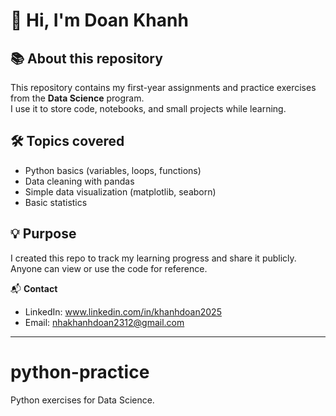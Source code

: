 # 👋 Hi, I'm Doan Khanh

## 📚 About this repository
This repository contains my first-year assignments and practice exercises  
from the **Data Science** program.  
I use it to store code, notebooks, and small projects while learning.

## 🛠️ Topics covered
- Python basics (variables, loops, functions)
- Data cleaning with pandas
- Simple data visualization (matplotlib, seaborn)
- Basic statistics

## 💡 Purpose
I created this repo to track my learning progress and share it publicly.  
Anyone can view or use the code for reference.

📬 **Contact**
- LinkedIn: www.linkedin.com/in/khanhdoan2025
- Email: nhakhanhdoan2312@gmail.com

---

# python-practice
Python exercises for Data Science.
